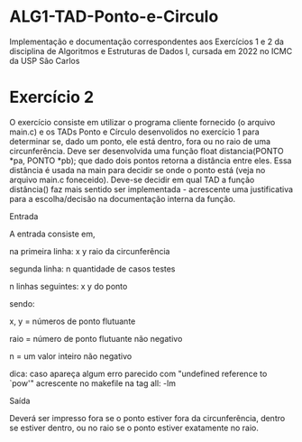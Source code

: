 # ALG1-TAD-Ponto-e-Circulo
Implementação e documentação correspondentes aos Exercícios 1 e 2 da disciplina de Algoritmos e Estruturas de Dados I, cursada em 2022 no ICMC da USP São Carlos 

# Exercício 2

O exercício consiste em utilizar o programa cliente fornecido (o arquivo main.c) e os TADs Ponto e Círculo desenvolidos no exercício 1 para determinar se, dado um ponto, ele está dentro, fora ou no raio de uma circunferência. Deve ser desenvolvida uma função float distancia(PONTO *pa, PONTO *pb); que dado dois pontos retorna a distância entre eles. Essa distância é usada na main para decidir se onde o ponto está (veja no arquivo main.c foneceido). Deve-se decidir em qual TAD a função distância() faz mais sentido ser implementada - acrescente uma justificativa para a escolha/decisão na documentação interna da função.

Entrada

A entrada consiste em,

na primeira linha: x y raio da circunferência

segunda linha: n quantidade de casos testes

n linhas seguintes: x y do ponto

sendo:

x, y = números de ponto flutuante

raio = número de ponto flutuante não negativo

n = um valor inteiro não negativo

dica: caso apareça algum erro parecido com "undefined reference to `pow'" acrescente no makefile na tag all: -lm

Saída

Deverá ser impresso fora se o ponto estiver fora da circunferência, dentro se estiver dentro, ou no raio se o ponto estiver exatamente no raio.

